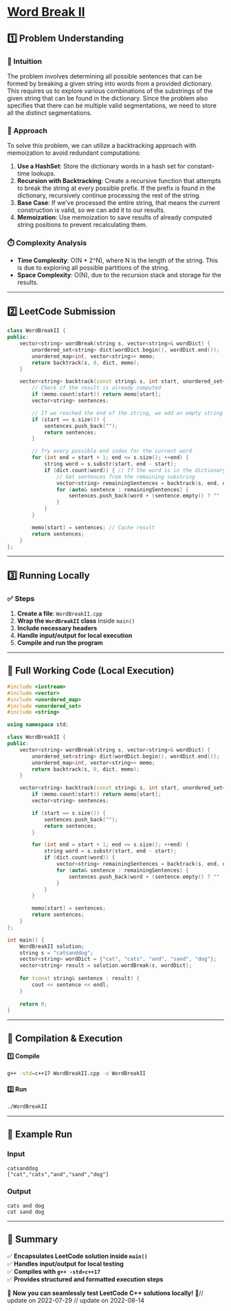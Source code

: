 # **[Word Break II](https://leetcode.com/problems/word-break-ii/description/)**  

## **1️⃣ Problem Understanding**  
### **📌 Intuition**  
The problem involves determining all possible sentences that can be formed by breaking a given string into words from a provided dictionary. This requires us to explore various combinations of the substrings of the given string that can be found in the dictionary. Since the problem also specifies that there can be multiple valid segmentations, we need to store all the distinct segmentations.

### **🚀 Approach**  
To solve this problem, we can utilize a backtracking approach with memoization to avoid redundant computations:

1. **Use a HashSet**: Store the dictionary words in a hash set for constant-time lookups.
2. **Recursion with Backtracking**: Create a recursive function that attempts to break the string at every possible prefix. If the prefix is found in the dictionary, recursively continue processing the rest of the string.
3. **Base Case**: If we've processed the entire string, that means the current construction is valid, so we can add it to our results.
4. **Memoization**: Use memoization to save results of already computed string positions to prevent recalculating them.

### **⏱️ Complexity Analysis**  
- **Time Complexity**: O(N * 2^N), where N is the length of the string. This is due to exploring all possible partitions of the string.
- **Space Complexity**: O(N), due to the recursion stack and storage for the results.

---  

## **2️⃣ LeetCode Submission**  
```cpp
class WordBreakII {
public:
    vector<string> wordBreak(string s, vector<string>& wordDict) {
        unordered_set<string> dict(wordDict.begin(), wordDict.end());
        unordered_map<int, vector<string>> memo;
        return backtrack(s, 0, dict, memo);
    }

    vector<string> backtrack(const string& s, int start, unordered_set<string>& dict, unordered_map<int, vector<string>>& memo) {
        // Check if the result is already computed
        if (memo.count(start)) return memo[start];
        vector<string> sentences;

        // If we reached the end of the string, we add an empty string
        if (start == s.size()) {
            sentences.push_back("");
            return sentences;
        }

        // Try every possible end index for the current word
        for (int end = start + 1; end <= s.size(); ++end) {
            string word = s.substr(start, end - start);
            if (dict.count(word)) { // If the word is in the dictionary
                // Get sentences from the remaining substring
                vector<string> remainingSentences = backtrack(s, end, dict, memo);
                for (auto& sentence : remainingSentences) {
                    sentences.push_back(word + (sentence.empty() ? "" : " " + sentence));
                }
            }
        }

        memo[start] = sentences; // Cache result
        return sentences;
    }
};
```  

---  

## **3️⃣ Running Locally**  
### **✅ Steps**  
1. **Create a file**: `WordBreakII.cpp`  
2. **Wrap the `WordBreakII` class** inside `main()`  
3. **Include necessary headers**  
4. **Handle input/output for local execution**  
5. **Compile and run the program**  

---  

## **📝 Full Working Code (Local Execution)**  
```cpp
#include <iostream>
#include <vector>
#include <unordered_map>
#include <unordered_set>
#include <string>

using namespace std;

class WordBreakII {
public:
    vector<string> wordBreak(string s, vector<string>& wordDict) {
        unordered_set<string> dict(wordDict.begin(), wordDict.end());
        unordered_map<int, vector<string>> memo;
        return backtrack(s, 0, dict, memo);
    }

    vector<string> backtrack(const string& s, int start, unordered_set<string>& dict, unordered_map<int, vector<string>>& memo) {
        if (memo.count(start)) return memo[start];
        vector<string> sentences;

        if (start == s.size()) {
            sentences.push_back("");
            return sentences;
        }

        for (int end = start + 1; end <= s.size(); ++end) {
            string word = s.substr(start, end - start);
            if (dict.count(word)) {
                vector<string> remainingSentences = backtrack(s, end, dict, memo);
                for (auto& sentence : remainingSentences) {
                    sentences.push_back(word + (sentence.empty() ? "" : " " + sentence));
                }
            }
        }

        memo[start] = sentences;
        return sentences;
    }
};

int main() {
    WordBreakII solution;
    string s = "catsanddog";
    vector<string> wordDict = {"cat", "cats", "and", "sand", "dog"};
    vector<string> result = solution.wordBreak(s, wordDict);
    
    for (const string& sentence : result) {
        cout << sentence << endl;
    }
    
    return 0;
}
```  

---  

## **🔧 Compilation & Execution**  
#### **1️⃣ Compile**  
```bash
g++ -std=c++17 WordBreakII.cpp -o WordBreakII
```  

#### **2️⃣ Run**  
```bash
./WordBreakII
```  

---  

## **🎯 Example Run**  
### **Input**  
```
catsanddog
["cat","cats","and","sand","dog"]
```  
### **Output**  
```
cats and dog
cat sand dog
```  

---  

## **📌 Summary**  
✅ **Encapsulates LeetCode solution inside `main()`**  
✅ **Handles input/output for local testing**  
✅ **Compiles with `g++ -std=c++17`**  
✅ **Provides structured and formatted execution steps**  

🚀 **Now you can seamlessly test LeetCode C++ solutions locally!** 🚀// update on 2022-07-29
// update on 2022-08-14
